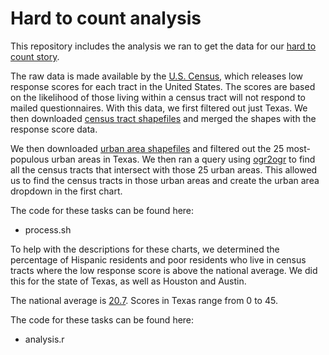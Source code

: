 # Hard to count analysis

This repository includes the analysis we ran to get the data for our [hard to count story](https://moose.texastribune.org/hard-to-count/).

The raw data is made available by the [U.S. Census](https://www.census.gov/roam), which releases low response scores for each tract in the United States. The scores are based on the likelihood of those living within a census tract will not respond to mailed questionnaires. With this data, we first filtered out just Texas. We then downloaded [census tract shapefiles](https://www.census.gov/cgi-bin/geo/shapefiles/index.php) and merged the shapes with the response score data.

We then downloaded [urban area shapefiles](https://www.census.gov/geo/maps-data/data/cbf/cbf_ua.html) and filtered out the 25 most-populous urban areas in Texas. We then ran a query using [ogr2ogr](http://www.gdal.org/ogr2ogr.html) to find all the census tracts that intersect with those 25 urban areas. This allowed us to find the census tracts in those urban areas and create the urban area dropdown in the first chart.

The code for these tasks can be found here:

  * process.sh


To help with the descriptions for these charts, we determined the percentage of Hispanic residents and poor residents who live in census tracts where the low response score is above the national average. We did this for the state of Texas, as well as Houston and Austin.

The national average is [20.7](https://www2.census.gov/geo/pdfs/maps-data/maps/roam/ROAM_User_Guide.pdf). Scores in Texas range from 0 to 45.

The code for these tasks can be found here:

  * analysis.r
